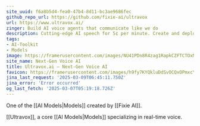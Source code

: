 ```yaml
---
site_uuid: f6a8b5d4-fea0-47b4-8d11-bc3ae9686fec
github_repo_url: https://github.com/fixie-ai/ultravox
url: https://www.ultravox.ai/
zinger: Build AI voice agents that communicate like we do
description: Cutting-edge AI speech for 5¢ per minute. Create and deploy highly effective and natural Voice Agents in no time.
tags:
- AI-Toolkit
- Models
image: https://framerusercontent.com/images/NU41PDn8R4zag1RapkCZFTCTOxM.jpg
site_name: Next-Gen Voice AI
title: Ultravox.ai — Next-Gen Voice AI
favicon: https://framerusercontent.com/images/h9fy7KYQkluDdSvOCQxOPmxcY.svg
jina_last_request: '2025-03-09T06:45:11.750Z'
jina_error: 'Error occurred'
og_last_fetch: '2025-03-07T05:19:18.726Z'
---
```


One of the [[AI Models|Models]] created by [[Fixie AI]].

 [[Ultravox]], a core [[AI Models|Models]] specializing in real-time voice.  
